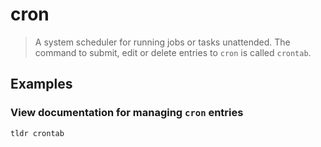 # cron

> A system scheduler for running jobs or tasks unattended. The command to submit, edit or delete entries to `cron` is called `crontab`.

## Examples

### View documentation for managing `cron` entries

```bash
tldr crontab
```
